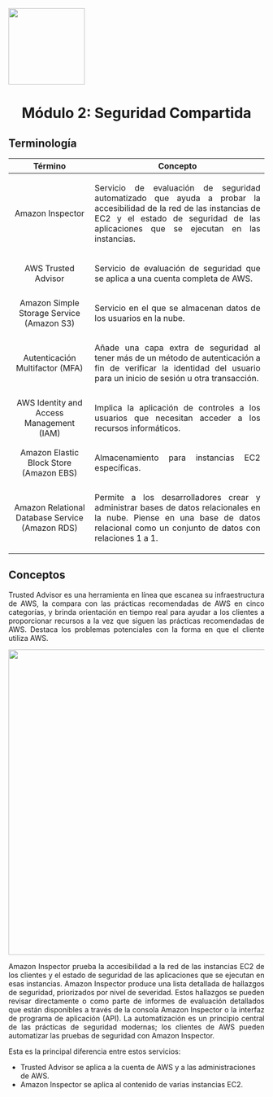 <p align="left">
  <img src="https://semanadelcannabis.cayetano.edu.pe/assets/img/logo-upch.png" width="150">
  <h1 align="center">Módulo 2: Seguridad Compartida</h1>
</p>

## Terminología

| Término  | Concepto  |
| :------------: | :------------: |
| Amazon Inspector  | <p align="justify">Servicio de evaluación de seguridad automatizado que ayuda a probar la accesibilidad de la red de las instancias de EC2 y el estado de seguridad de las aplicaciones que se ejecutan en las instancias.</p>  |
| AWS Trusted Advisor  | <p align="justify">Servicio de evaluación de seguridad que se aplica a una cuenta completa de AWS. </p>  |
| Amazon Simple Storage Service (Amazon S3) | <p align="justify">Servicio en el que se almacenan datos de los usuarios en la nube.</p>  |
| Autenticación Multifactor (MFA)  | <p align="justify">Añade una capa extra de seguridad al tener más de un método de autenticación a fin de verificar la identidad del usuario para un inicio de sesión u otra transacción.</p>  |
| AWS Identity and Access Management (IAM)  | <p align="justify">Implica la aplicación de controles a los usuarios que necesitan acceder a los recursos informáticos.</p>  |
| Amazon Elastic Block Store (Amazon EBS)  | <p align="justify">Almacenamiento para instancias EC2 específicas.</p>  |
| Amazon Relational Database Service (Amazon RDS)  | <p align="justify">Permite a los desarrolladores crear y administrar bases de datos relacionales en la nube. Piense en una base de datos relacional como un conjunto de datos con relaciones 1 a 1.</p>  |

## Conceptos
<p align="justify">
Trusted Advisor es una herramienta en línea que escanea su infraestructura de AWS, la compara con las prácticas recomendadas de AWS en cinco categorías, y brinda orientación en tiempo real para ayudar a los clientes a proporcionar recursos a la vez que siguen las prácticas recomendadas de AWS. Destaca los problemas potenciales con la forma en que el cliente utiliza AWS.</p>

<p align= "center">
  <img src="https://github.com/EdwinJaraOFC/CDRPersonal/assets/150296803/54fdcd3a-9d4a-4548-83f9-10a8544563ba" width="600">
</p>

<p align="justify">
Amazon Inspector prueba la accesibilidad a la red de las instancias EC2 de los clientes y el estado de seguridad de las aplicaciones que se ejecutan en esas instancias. Amazon Inspector produce una lista detallada de hallazgos de seguridad, priorizados por nivel de severidad. Estos hallazgos se pueden revisar directamente o como parte de informes de evaluación detallados que están disponibles a través de la consola Amazon Inspector o la interfaz de programa de aplicación (API). La automatización es un principio central de las prácticas de seguridad modernas; los clientes de AWS pueden automatizar las pruebas de seguridad con Amazon Inspector.</p>

Esta es la principal diferencia entre estos servicios:

- Trusted Advisor se aplica a la cuenta de AWS y a las administraciones de AWS.
- Amazon Inspector se aplica al contenido de varias instancias EC2.
